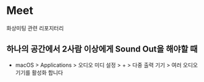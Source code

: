 # Meet
화상미팅 관련 리포지터리


## 하나의 공간에서 2사람 이상에게 Sound Out을 해야할 때

- macOS > Applications > 오디오 미디 설정 > + > 다중 출력 기기 > 여러 오디오기기를 활성화 합니다
